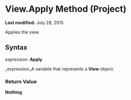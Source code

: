 
# View.Apply Method (Project)

 **Last modified:** July 28, 2015

Applies the view.

## Syntax

 _expression_. **Apply**

 _expression_A variable that represents a  **View** object.


### Return Value

 **Nothing**

